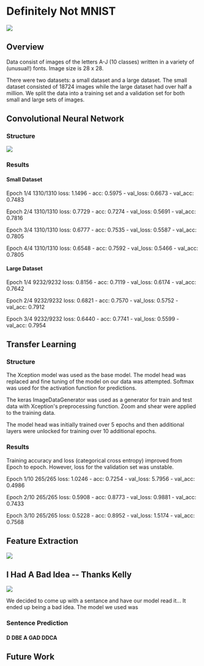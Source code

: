 # Definitely Not MNIST

<img src="https://github.com/tdurnford/DefinitelyNotMNIST/blob/case-study/graphics/sample_letters.png"></img>

## Overview
Data consist of images of the letters A-J (10 classes) written in a variety of (unusual!) fonts. Image size is 28 x 28.

There were two datasets: a small dataset and a large dataset. The small dataset consisted of 18724 images while the large dataset had over half a million. We split the data into a training set and a validation set for both small and large sets of images.

## Convolutional Neural Network

### Structure

<img src="https://github.com/tdurnford/DefinitelyNotMNIST/blob/case-study/graphics/cnn.png"></img>


### Results

#### Small Dataset
Epoch 1/4
1310/1310 loss: 1.1496 - acc: 0.5975 - val_loss: 0.6673 - val_acc: 0.7483

Epoch 2/4
1310/1310 loss: 0.7729 - acc: 0.7274 - val_loss: 0.5691 - val_acc: 0.7816

Epoch 3/4
1310/1310 loss: 0.6777 - acc: 0.7535 - val_loss: 0.5587 - val_acc: 0.7805

Epoch 4/4
1310/1310 loss: 0.6548 - acc: 0.7592 - val_loss: 0.5466 - val_acc: 0.7805


#### Large Dataset

Epoch 1/4
9232/9232 loss: 0.8156 - acc: 0.7119 - val_loss: 0.6174 - val_acc: 0.7642

Epoch 2/4
9232/9232 loss: 0.6821 - acc: 0.7570 - val_loss: 0.5752 - val_acc: 0.7912

Epoch 3/4
9232/9232 loss: 0.6440 - acc: 0.7741 - val_loss: 0.5599 - val_acc: 0.7954


## Transfer Learning

### Structure
The Xception model was used as the base model. The model head was replaced and fine tuning of the model on our data was attempted. Softmax was used for the activation function for predictions. 

The keras ImageDataGenerator was used as a generator for train and test data with Xception's preprocessing function. 
Zoom and shear were applied to the training data.

The model head was initially trained over 5 epochs and then additional layers were unlocked for training over 10 additional epochs.

### Results
Training accuracy and loss (categorical cross entropy) improved from Epoch to epoch. However, loss for the validation set was unstable.

Epoch 1/10
265/265 loss: 1.0246 - acc: 0.7254 - val_loss: 5.7956 - val_acc: 0.4986

Epoch 2/10
265/265 loss: 0.5908 - acc: 0.8773 - val_loss: 0.9881 - val_acc: 0.7433

Epoch 3/10
265/265 loss: 0.5228 - acc: 0.8952 - val_loss: 1.5174 - val_acc: 0.7568

## Feature Extraction

<img src="https://github.com/tdurnford/DefinitelyNotMNIST/blob/julia/src/top_images.png"></img>

## I Had A Bad Idea -- Thanks Kelly

<img src="https://github.com/tdurnford/DefinitelyNotMNIST/blob/case-study/graphics/I had a bad idea.png"></img>

We decided to come up with a sentance and have our model read it... It ended up being a bad idea. 
The model we used was 

### Sentence Prediction
#### D DBE A GAD DDCA


## Future Work
